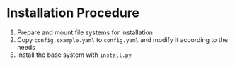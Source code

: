# Installation Procedure
1. Prepare and mount file systems for installation
2. Copy `config.example.yaml` to `config.yaml` and modify it according to the needs
3. Install the base system with `install.py`
